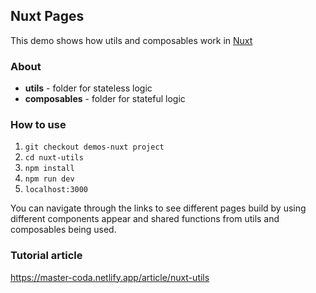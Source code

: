 ## Nuxt Pages
This demo shows how utils and composables work in [Nuxt](https://nuxt.com/)

### About
- **utils** - folder for stateless logic
- **composables** - folder for stateful logic

### How to use
1. `git checkout demos-nuxt project`
2. `cd nuxt-utils`
3. `npm install`
4. `npm run dev` 
5. `localhost:3000` 

You can navigate through the links to see different pages build by using different components appear and shared functions from utils and composables being used.

### Tutorial article
https://master-coda.netlify.app/article/nuxt-utils
